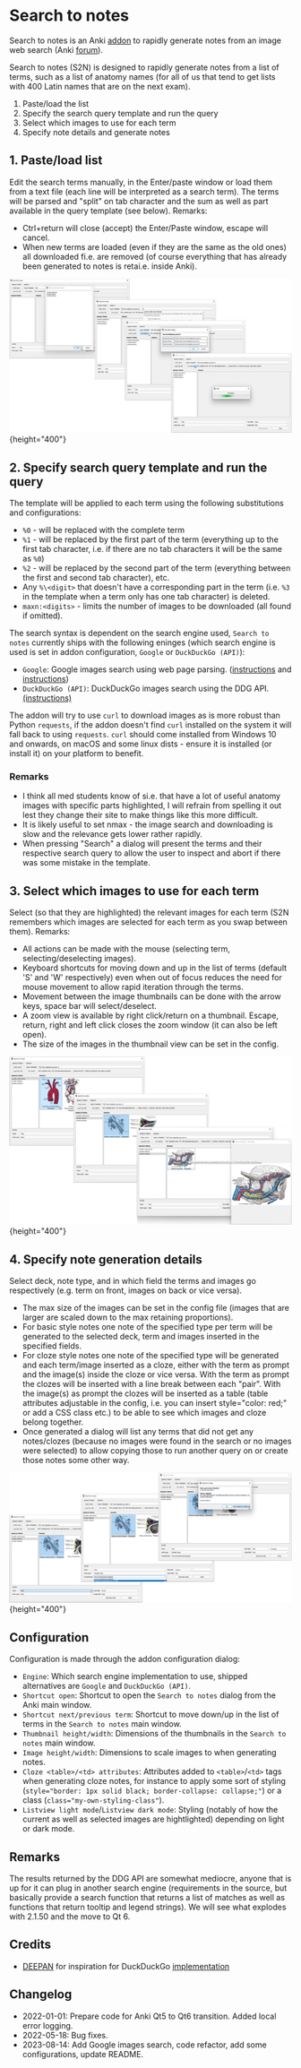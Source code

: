# Search to notes

Search to notes is an Anki [addon](https://ankiweb.net/shared/info/1034341786) to rapidly generate notes from an image web search (Anki [forum](https://forums.ankiweb.net/t/search-to-notes-support-thread/16286)).


Search to notes (S2N) is designed to rapidly generate notes from a list of terms, such as a list of anatomy names (for all of us that tend to get lists with 400 Latin names that are on the next exam).

1. Paste/load the list
2. Specify the search query template and run the query
3. Select which images to use for each term
4. Specify note details and generate notes

## 1. Paste/load list

Edit the search terms manually, in the Enter/paste window or load them from a text file (each line will be interpreted as a search term). The terms will be parsed and "split" on tab character and the sum as well as part available in the query template (see below). Remarks:

- Ctrl+return will close (accept) the Enter/Paste window, escape will cancel.
- When new terms are loaded (even if they are the same as the old ones) all downloaded fi.e. are removed (of course everything that has already been generated to notes is retai.e. inside Anki).

![Step 2](https://github.com/TRIAEIOU/Search-to-notes/blob/main/Screenshots/1.jpeg?raw=true){height="400"}

## 2. Specify search query template and run the query

The template will be applied to each term using the following substitutions and configurations:

- `%0` - will be replaced with the complete term
- `%1` - will be replaced by the first part of the term (everything up to the first tab character, i.e. if there are no tab characters it will be the same as `%0`)
- `%2` - will be replaced by the second part of the term (everything between the first and second tab character), etc.
- Any `%\<digit>` that doesn't have a corresponding part in the term (i.e. `%3` in the template when a term only has one tab character) is deleted.
-  `maxn:<digits>` - limits the number of images to be downloaded (all found if omitted).

The search syntax is dependent on the search engine used, `Search to notes` currently ships with the following eninges (which search engine is used is set in addon configuration, `Google` or `DuckDuckGo (API)`):

- `Google`: Google images search using web page parsing. ([instructions](https://ahrefs.com/blog/google-advanced-search-operators/) and [instructions](https://developers.google.com/search/docs/monitor-debug/search-operators/image-search))
- `DuckDuckGo (API)`: DuckDuckGo images search using the DDG API. [(instructions)](https://duckduckgo.com/duckduckgo-help-pages/results/syntax/)

The addon will try to use `curl` to download images as is more robust than Python `requests`, if the addon doesn't find `curl` installed on the system it will fall back to using `requests`. `curl` should come installed from Windows 10 and onwards, on macOS and some linux dists - ensure it is installed (or install it) on your platform to benefit.

### Remarks

- I think all med students know of si.e. that have a lot of useful anatomy images with specific parts highlighted, I will refrain from spelling it out lest they change their site to make things like this more difficult.
- It is likely useful to set nmax - the image search and downloading is slow and the relevance gets lower rather rapidly.
- When pressing "Search" a dialog will present the terms and their respective search query to allow the user to inspect and abort if there was some mistake in the template.

## 3. Select which images to use for each term

Select (so that they are highlighted) the relevant images for each term (S2N remembers which images are selected for each term as you swap between them). Remarks:

- All actions can be made with the mouse (selecting term, selecting/deselecting images).
- Keyboard shortcuts for moving down and up in the list of terms (default 'S' and 'W' respectively) even when out of focus reduces the need for mouse movement to allow rapid iteration through the terms.
- Movement between the image thumbnails can be done with the arrow keys, space bar will select/deselect.
- A zoom view is available by right click/return on a thumbnail. Escape, return, right and left click closes the zoom window (it can also be left open).
- The size of the images in the thumbnail view can be set in the config.

![Step 3](https://github.com/TRIAEIOU/Search-to-notes/blob/main/Screenshots/2.png?raw=true){height="400"}

## 4. Specify note generation details

Select deck, note type, and in which field the terms and images go respectively (e.g. term on front, images on back or vice versa).

- The max size of the images can be set in the config file (images that are larger are scaled down to the max retaining proportions).
- For basic style notes one note of the specified type per term will be generated to the selected deck, term and images inserted in the specified fields.
- For cloze style notes one note of the specified type will be generated and each term/image inserted as a cloze, either with the term as prompt and the image(s) inside the cloze or vice versa. With the term as prompt the clozes will be inserted with a line break between each "pair". With the image(s) as prompt the clozes will be inserted as a table (table attributes adjustable in the config, i.e. you can insert style="color: red;" or add a CSS class etc.) to be able to see which images and cloze belong together.
- Once generated a dialog will list any terms that did not get any notes/clozes (because no images were found in the search or no images were selected) to allow copying those to run another query on or create those notes some other way.

![Step 4](https://github.com/TRIAEIOU/Search-to-notes/blob/main/Screenshots/3.png?raw=true){height="400"}

## Configuration

Configuration is made through the addon configuration dialog:

- `Engine`: Which search engine implementation to use, shipped alternatives are `Google` and `DuckDuckGo (API)`.
- `Shortcut open`: Shortcut to open the `Search to notes` dialog from the Anki main window.
- `Shortcut next/previous term`: Shortcut to move down/up in the list of terms in the `Search to notes` main window.
- `Thumbnail height/width`: Dimensions of the thumbnails in the `Search to notes` main window.
- `Image height/width`: Dimensions to scale images to when generating notes.
- `Cloze <table>/<td> attributes`: Attributes added to `<table>`/`<td>` tags when generating cloze notes, for instance to apply some sort of styling (`style="border: 1px solid black; border-collapse: collapse;"`) or a class (`class="my-own-styling-class"`).
- `Listview light mode`/`Listview dark mode`: Styling (notably of how the current as well as selected images are hightlighted) depending on light or dark mode.


## Remarks

The results returned by the DDG API are somewhat mediocre, anyone that is up for it can plug in another search engine (requirements in the source, but basically provide a search function that returns a list of matches as well as functions that return tooltip and legend strings).
We will see what explodes with 2.1.50 and the move to Qt 6.

## Credits

- [DEEPAN](https://github.com/deepanprabhu) for inspiration for DuckDuckGo [implementation](https://github.com/deepanprabhu/duckduckgo-images-api)


## Changelog

- 2022-01-01: Prepare code for Anki Qt5 to Qt6 transition. Added local error logging.
- 2022-05-18: Bug fixes.
- 2023-08-14: Add Google images search, code refactor, add some configurations, update README.
